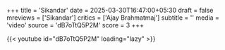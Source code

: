 +++
title = 'Sikandar'
date = 2025-03-30T16:47:00+05:30
draft = false
mreviews = ['Sikandar']
critics = ['Ajay Brahmatmaj']
subtitle = ''
media = 'video'
source = 'dB7oTtQ5P2M'
score = 3
+++

{{< youtube id="dB7oTtQ5P2M" loading="lazy" >}}
